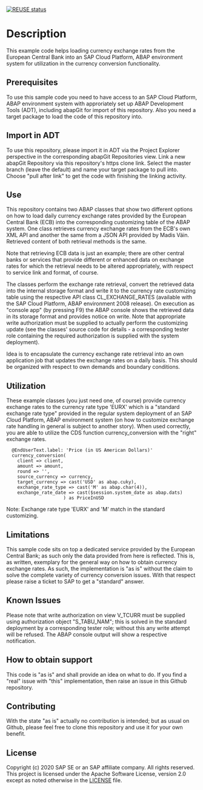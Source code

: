 [![REUSE status](https://api.reuse.software/badge/github.com/SAP-samples/cloud-abap-exchange-rates)](https://api.reuse.software/info/github.com/SAP-samples/cloud-abap-exchange-rates)

# Description
This example code helps loading currency exchange rates from the European Central Bank into an SAP Cloud Platform, ABAP environment system for utilization in the currency conversion functionality. 

## Prerequisites

To use this sample code you need to have access to an SAP Cloud Platform, ABAP environment system with approriately set up ABAP Development Tools (ADT), including abapGit for import of this repository. Also you need a target package to load the code of this repository into.

## Import in ADT

To use this repository, please import it in ADT via the Project Explorer perspective in the corresponding abapGit Repositories view. Link a new abapGit Repository via this repository's https clone link. Select the master branch (leave the default) and name your target package to pull into. Choose "pull after link" to get the code with finishing the linking activity.

## Use

This repository contains two ABAP classes that show two different options on how to load daily currency exchange rates provided by the European Central Bank (ECB) into the corresponding customizing table of the ABAP system. One class retrieves currency exchange rates from the ECB's own XML API and another the same from a JSON API provided by Madis Väin. Retrieved content of both retrieval methods is the same.

Note that retrieving ECB data is just an example; there are other central banks or services that provide different or enhanced data on exchange rates for which the retrieval needs to be altered appropriately, with respect to service link and format, of course.

The classes perform the exchange rate retrieval, convert the retrieved data into the internal storage format and write it to the currency rate customizing table using the respective API class CL_EXCHANGE_RATES (available with the SAP Cloud Platform, ABAP environment 2008 release). On execution as "console app" (by pressing F9) the ABAP console shows the retrieved data in its storage format and provides notice on write. Note that appropriate write authorization must be supplied to actually perform the customizing update (see the classes' source code for details - a corresponding tester role containing the required authorization is supplied with the system deployment).

Idea is to encapsulate the currency exchange rate retrieval into an own application job that updates the exchange rates on a daily basis. This should be organized with respect to own demands and boundary conditions.

## Utilization

These example classes (you just need one, of course) provide currency exchange rates to the currency rate type 'EURX' which is a "standard exchange rate type" provided in the regular system deployment of an SAP Cloud Platform, ABAP environment system (on how to customize exchange rate handling in general is subject to another story). When used correctly, you are able to utilize the CDS function currency_conversion with the "right" exchange rates.

      @EndUserText.label: 'Price (in US American Dollars)'
      currency_conversion(
        client => client,
        amount => amount,
        round => '',
        source_currency => currency,
        target_currency => cast('USD' as abap.cuky),
        exchange_rate_type => cast('M' as abap.char(4)),
        exchange_rate_date => cast($session.system_date as abap.dats)
                         ) as PriceInUSD

Note: Exchange rate type 'EURX' and 'M' match in the standard customizing.

## Limitations

This sample code sits on top a dedicated service provided by the European Central Bank; as such only the data provided from here is reflected. This is, as written, exemplary for the general way on how to obtain currency exchange rates. As such, the implementation is "as is" without the claim to solve the complete variety of currency conversion issues. With that respect please raise a ticket to SAP to get a "standard" answer.

## Known Issues

Please note that write authorization on view V_TCURR must be supplied using authorization object "S_TABU_NAM"; this is solved in the standard deployment by a corresponding tester role; without this any write attempt will be refused. The ABAP console output will show a respective notification.

## How to obtain support

This code is "as is" and shall provide an idea on what to do. If you find a "real" issue with "this" implementation, then raise an issue in this Github repository.

## Contributing

With the state "as is" actually no contribution is intended; but as usual on Github, please feel free to clone this repository and use it for your own benefit.

## License

Copyright (c) 2020 SAP SE or an SAP affiliate company. All rights reserved. This project is licensed under the Apache Software License, version 2.0 except as noted otherwise in the [LICENSE](LICENSE) file.

